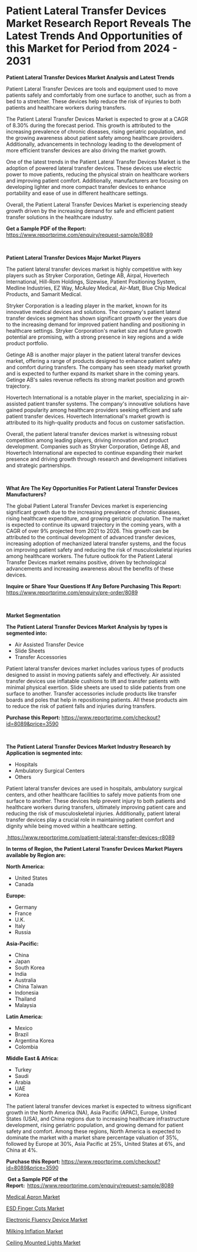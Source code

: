 <p><h1>Patient Lateral Transfer Devices Market Research Report Reveals The Latest Trends And Opportunities of this Market for Period from 2024 - 2031</h1></p><p><strong>Patient Lateral Transfer Devices Market Analysis and Latest Trends</strong></p>
<p><p>Patient Lateral Transfer Devices are tools and equipment used to move patients safely and comfortably from one surface to another, such as from a bed to a stretcher. These devices help reduce the risk of injuries to both patients and healthcare workers during transfers.</p><p>The Patient Lateral Transfer Devices Market is expected to grow at a CAGR of 8.30% during the forecast period. This growth is attributed to the increasing prevalence of chronic diseases, rising geriatric population, and the growing awareness about patient safety among healthcare providers. Additionally, advancements in technology leading to the development of more efficient transfer devices are also driving the market growth.</p><p>One of the latest trends in the Patient Lateral Transfer Devices Market is the adoption of powered lateral transfer devices. These devices use electric power to move patients, reducing the physical strain on healthcare workers and improving patient comfort. Additionally, manufacturers are focusing on developing lighter and more compact transfer devices to enhance portability and ease of use in different healthcare settings.</p><p>Overall, the Patient Lateral Transfer Devices Market is experiencing steady growth driven by the increasing demand for safe and efficient patient transfer solutions in the healthcare industry.</p></p>
<p><strong>Get a Sample PDF of the Report:&nbsp;</strong> <a href="https://www.reportprime.com/enquiry/request-sample/8089">https://www.reportprime.com/enquiry/request-sample/8089</a></p>
<p>&nbsp;</p>
<p><strong>Patient Lateral Transfer Devices Major Market Players</strong></p>
<p><p>The patient lateral transfer devices market is highly competitive with key players such as Stryker Corporation, Getinge AB, Airpal, Hovertech International, Hill-Rom Holdings, Sizewise, Patient Positioning System, Medline Industries, EZ Way, McAuley Medical, Air-Matt, Blue Chip Medical Products, and Samarit Medical.</p><p>Stryker Corporation is a leading player in the market, known for its innovative medical devices and solutions. The company's patient lateral transfer devices segment has shown significant growth over the years due to the increasing demand for improved patient handling and positioning in healthcare settings. Stryker Corporation's market size and future growth potential are promising, with a strong presence in key regions and a wide product portfolio.</p><p>Getinge AB is another major player in the patient lateral transfer devices market, offering a range of products designed to enhance patient safety and comfort during transfers. The company has seen steady market growth and is expected to further expand its market share in the coming years. Getinge AB's sales revenue reflects its strong market position and growth trajectory.</p><p>Hovertech International is a notable player in the market, specializing in air-assisted patient transfer systems. The company's innovative solutions have gained popularity among healthcare providers seeking efficient and safe patient transfer devices. Hovertech International's market growth is attributed to its high-quality products and focus on customer satisfaction.</p><p>Overall, the patient lateral transfer devices market is witnessing robust competition among leading players, driving innovation and product development. Companies such as Stryker Corporation, Getinge AB, and Hovertech International are expected to continue expanding their market presence and driving growth through research and development initiatives and strategic partnerships.</p></p>
<p>&nbsp;</p>
<p><strong>What Are The Key Opportunities For Patient Lateral Transfer Devices Manufacturers?</strong></p>
<p><p>The global Patient Lateral Transfer Devices market is experiencing significant growth due to the increasing prevalence of chronic diseases, rising healthcare expenditure, and growing geriatric population. The market is expected to continue its upward trajectory in the coming years, with a CAGR of over 9% projected from 2021 to 2026. This growth can be attributed to the continual development of advanced transfer devices, increasing adoption of mechanized lateral transfer systems, and the focus on improving patient safety and reducing the risk of musculoskeletal injuries among healthcare workers. The future outlook for the Patient Lateral Transfer Devices market remains positive, driven by technological advancements and increasing awareness about the benefits of these devices.</p></p>
<p><strong>Inquire or Share Your Questions If Any Before Purchasing This Report:</strong> <a href="https://www.reportprime.com/enquiry/pre-order/8089">https://www.reportprime.com/enquiry/pre-order/8089</a></p>
<p>&nbsp;</p>
<p><strong>Market Segmentation</strong></p>
<p><strong>The Patient Lateral Transfer Devices Market Analysis by types is segmented into:</strong></p>
<p><ul><li>Air Assisted Transfer Device</li><li>Slide Sheets</li><li>Transfer Accessories</li></ul></p>
<p><p>Patient lateral transfer devices market includes various types of products designed to assist in moving patients safely and effectively. Air assisted transfer devices use inflatable cushions to lift and transfer patients with minimal physical exertion. Slide sheets are used to slide patients from one surface to another. Transfer accessories include products like transfer boards and poles that help in repositioning patients. All these products aim to reduce the risk of patient falls and injuries during transfers.</p></p>
<p><strong>Purchase this Report:&nbsp;</strong><a href="https://www.reportprime.com/checkout?id=8089&price=3590">https://www.reportprime.com/checkout?id=8089&price=3590</a></p>
<p>&nbsp;</p>
<p><strong>The Patient Lateral Transfer Devices Market Industry Research by Application is segmented into:</strong></p>
<p><ul><li>Hospitals</li><li>Ambulatory Surgical Centers</li><li>Others</li></ul></p>
<p><p>Patient lateral transfer devices are used in hospitals, ambulatory surgical centers, and other healthcare facilities to safely move patients from one surface to another. These devices help prevent injury to both patients and healthcare workers during transfers, ultimately improving patient care and reducing the risk of musculoskeletal injuries. Additionally, patient lateral transfer devices play a crucial role in maintaining patient comfort and dignity while being moved within a healthcare setting.</p></p>
<p><a href="https://www.reportprime.com/patient-lateral-transfer-devices-r8089">&nbsp;https://www.reportprime.com/patient-lateral-transfer-devices-r8089</a></p>
<p><strong>In terms of Region, the Patient Lateral Transfer Devices Market Players available by Region are:</strong></p>
<p>
    <p> <strong> North America: </strong>
        <ul>
            <li>United States</li>
            <li>Canada</li>
        </ul>
        </p> 
    <p> <strong> Europe: </strong>
        <ul>
            <li>Germany</li>
            <li>France</li>
            <li>U.K.</li>
            <li>Italy</li>
            <li>Russia</li>
        </ul>
        </p> 
    <p> <strong> Asia-Pacific: </strong>
        <ul>
            <li>China</li>
            <li>Japan</li>
            <li>South Korea</li>
            <li>India</li>
            <li>Australia</li>
            <li>China Taiwan</li>
            <li>Indonesia</li>
            <li>Thailand</li>
            <li>Malaysia</li>
        </ul>
        </p> 
    <p> <strong> Latin America: </strong>
        <ul>
            <li>Mexico</li>
            <li>Brazil</li>
            <li>Argentina Korea</li>
            <li>Colombia</li>
        </ul>
        </p> 
    <p> <strong> Middle East & Africa: </strong>
        <ul>
            <li>Turkey</li>
            <li>Saudi</li>
            <li>Arabia</li>
            <li>UAE</li>
            <li>Korea</li>
        </ul>
    </p>
    </p>
<p><p>The patient lateral transfer devices market is expected to witness significant growth in the North America (NA), Asia Pacific (APAC), Europe, United States (USA), and China regions due to increasing healthcare infrastructure development, rising geriatric population, and growing demand for patient safety and comfort. Among these regions, North America is expected to dominate the market with a market share percentage valuation of 35%, followed by Europe at 30%, Asia Pacific at 25%, United States at 6%, and China at 4%.</p></p>
<p><strong>Purchase this Report: </strong><a href="https://www.reportprime.com/checkout?id=8089&price=3590">https://www.reportprime.com/checkout?id=8089&price=3590</a></p>
<p>&nbsp;<strong>Get a Sample PDF of the Report:&nbsp;&nbsp;</strong><a href="https://www.reportprime.com/enquiry/request-sample/8089">https://www.reportprime.com/enquiry/request-sample/8089</a></p>
<p><strong></strong></p>
<p><p><a href="https://github.com/shotows/Market-Research-Report-List-2/blob/main/medical-apron-market.md">Medical Apron Market</a></p><p><a href="https://issuu.com/reportprime-2/docs/esd-finger-cots-market-size-2030.pptx">ESD Finger Cots Market</a></p><p><a href="https://github.com/Sinjinluong3e0awx2m195k76/Market-Research-Report-List-2/blob/main/electronic-fluency-device-market.md">Electronic Fluency Device Market</a></p><p><a href="https://www.linkedin.com/pulse/decoding-milking-inflation-market-metrics-share-trends-krpie">Milking Inflation Market</a></p><p><a href="https://issuu.com/reportprime-2/docs/ceiling-mounted-lights-market-size-2030.pptx">Ceiling Mounted Lights Market</a></p></p>